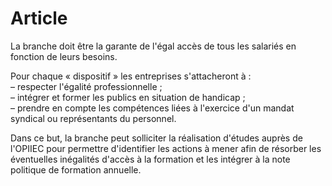 # Article

La branche doit être la garante de l'égal accès de tous les salariés en fonction de leurs besoins.

Pour chaque « dispositif » les entreprises s'attacheront à :  
 – respecter l'égalité professionnelle ;  
 – intégrer et former les publics en situation de handicap ;  
 – prendre en compte les compétences liées à l'exercice d'un mandat syndical ou représentants du personnel.

Dans ce but, la branche peut solliciter la réalisation d'études auprès de l'OPIIEC pour permettre d'identifier les actions à mener afin de résorber les éventuelles inégalités d'accès à la formation et les intégrer à la note politique de formation annuelle.

